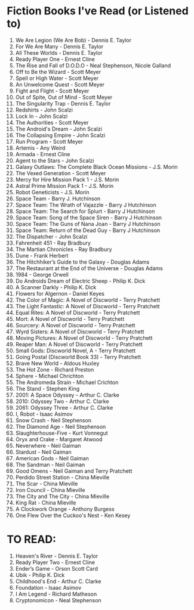 # Fiction Books I've Read (or Listened to)

1. We Are Legion (We Are Bob) - Dennis E. Taylor
1. For We Are Many - Dennis E. Taylor
1. All These Worlds - Dennis E. Taylor
1. Ready Player One - Ernest Cline
1. The Rise and Fall of D.O.D.O - Neal Stephenson, Nicole Galland
1. Off to Be the Wizard - Scott Meyer
1. Spell or High Water - Scott Meyer
1. An Unwelcome Quest - Scott Meyer
1. Fight and Flight - Scott Meyer
1. Out of Spite, Out of Mind - Scott Meyer
1. The Singularity Trap - Dennis E. Taylor
1. Redshirts - John Scalzi
1. Lock In - John Scalzi
1. The Authorities - Scott Meyer
1. The Android's Dream - John Scalzi
1. The Collapsing Empire - John Scalzi
1. Run Program - Scott Meyer
1. Artemis - Any Weird
1. Armada - Ernest Cline
1. Agent to the Stars - John Scalzi
1. Galaxy Outlaws: The Complete Black Ocean Missions - J.S. Morin
1. The Vexed Generation - Scott Meyer
1. Mercy for Hire Mission Pack 1 - J.S. Morin
1. Astral Prime Mission Pack 1 - J.S. Morin 
1. Robot Geneticists - J.S. Morin
1. Space Team - Barry J. Hutchinson
1. Space Team: The Wrath of Vajazzle - Barry J Hutchinson
1. Space Team: The Search for Splurt - Barry J Hutchinson
1. Space Team: Song of the Space Siren - Barry J Hutchinson
1. Space Team: The Guns of Nana Joan - Barry J Hutchinson
1. Space Team: Return of the Dead Guy - Barry J Hutchinson
1. The Dispatcher - John Scalzi
1. Fahrenheit 451 - Ray Bradbury
1. The Martian Chronicles - Ray Bradbury
1. Dune - Frank Herbert
1. The Hitchhiker’s Guide to the Galaxy - Douglas Adams
1. The Restaurant at the End of the Universe - Douglas Adams
1. 1984 - George Orwell
1. Do Androids Dream of Electric Sheep - Philip K. Dick
1. A Scanner Darkly - Philip K. Dick
1. Flowers for Algernon - Daniel Keyes
1. The Color of Magic: A Novel of Discworld - Terry Pratchett
1. The Light Fantastic: A Novel of Discworld - Terry Pratchett
1. Equal Rites: A Novel of Discworld - Terry Pratchett
1. Mort: A Novel of Discworld - Terry Pratchett
1. Sourcery: A Novel of Discworld - Terry Pratchett
1. Wyrd Sisters: A Novel of Discworld - Terry Pratchett
1. Moving Pictures: A Novel of Discworld - Terry Pratchett
1. Reaper Man: A Novel of Discworld - Terry Pratchett
1. Small Gods: Discworld Novel, A - Terry Pratchett
1. Going Postal (Discworld Book 33) - Terry Pratchett
1. Brave New World - Aldous Huxley
1. The Hot Zone - Richard Preston
1. Sphere - Michael Chrichton
1. The Andromeda Strain - Michael Crichton
1. The Stand - Stephen King
1. 2001: A Space Odyssey - Arthur C. Clarke
1. 2010: Odyssey Two - Arthur C. Clarke
1. 2061: Odyssey Three - Arthur C. Clarke
1. I, Robot - Isaac Asimov
1. Snow Crash - Neil Stephenson 
1. The Diamond Age - Neil Stephenson 
1. Slaughterhouse-Five - Kurt Vonnegut
1. Oryx and Crake - Margaret Atwood
1. Neverwhere - Neil Gaiman
1. Stardust - Neil Gaiman
1. American Gods - Neil Gaiman
1. The Sandman - Neil Gaiman
1. Good Omens - Neil Gaiman and Terry Pratchett
1. Perdido Street Station - China Mieville
1. The Scar - China Mieville
1. Iron Council - China Mieville
1. The City and The City - China Mieville
1. King Rat - China Mieville
1. A Clockwork Orange - Anthony Burgess
1. One Flew Over the Cuckoo's Nest - Ken Kesey 

# TO READ:
1. Heaven's River - Dennis E. Taylor
1. Ready Player Two - Ernest Cline
1. Ender’s Game - Orson Scott Card
1. Ubik - Philip K. Dick
1. Childhood's End - Arthur C. Clarke
1. Foundation - Isaac Asimov
1. I Am Legend - Richard Matheson
1. Cryptonomicon - Neal Stephenson

